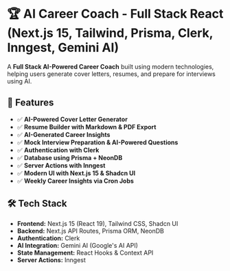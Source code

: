 # 🏆 AI Career Coach - Full Stack React (Next.js 15, Tailwind, Prisma, Clerk, Inngest, Gemini AI)

A **Full Stack AI-Powered Career Coach** built using modern technologies, helping users generate cover letters, resumes, and prepare for interviews using AI.

## 🚀 Features
- ✅ **AI-Powered Cover Letter Generator**  
- ✅ **Resume Builder with Markdown & PDF Export**  
- ✅ **AI-Generated Career Insights**  
- ✅ **Mock Interview Preparation & AI-Powered Questions**  
- ✅ **Authentication with Clerk**  
- ✅ **Database using Prisma + NeonDB**  
- ✅ **Server Actions with Inngest**  
- ✅ **Modern UI with Next.js 15 & Shadcn UI**  
- ✅ **Weekly Career Insights via Cron Jobs**  

## 🛠 Tech Stack
- **Frontend:** Next.js 15 (React 19), Tailwind CSS, Shadcn UI  
- **Backend:** Next.js API Routes, Prisma ORM, NeonDB  
- **Authentication:** Clerk  
- **AI Integration:** Gemini AI (Google's AI API)  
- **State Management:** React Hooks & Context API  
- **Server Actions:** Inngest  
